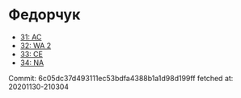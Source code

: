 # Федорчук
- [31: AC](31.md)
- [32: WA 2](32.md)
- [33: CE](33.md)
- [34: NA](34.md)

Commit: 6c05dc37d493111ec53bdfa4388b1a1d98d199ff
 fetched at: 20201130-210304
